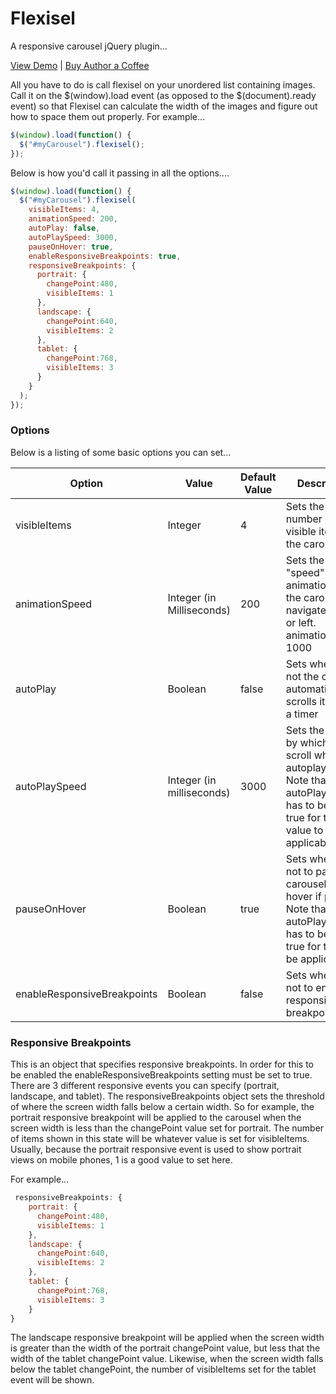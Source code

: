 Flexisel
========

A responsive carousel jQuery plugin...

[View Demo](http://9bitstudios.github.com/flexisel/) | [Buy Author a Coffee](https://www.paypal.com/cgi-bin/webscr?cmd=_s-xclick&hosted_button_id=NNCJ79B2W6MUL)

All you have to do is call flexisel on your unordered list containing images. Call it on the $(window).load event (as opposed to the $(document).ready event) so that Flexisel can calculate the width of the images and figure out how to space them out properly. For example...

```javascript
$(window).load(function() {
  $("#myCarousel").flexisel();
});
```

Below is how you'd call it passing in all the options....

```javascript
$(window).load(function() {
  $("#myCarousel").flexisel(
    visibleItems: 4,
    animationSpeed: 200,
    autoPlay: false,
    autoPlaySpeed: 3000,
    pauseOnHover: true,
    enableResponsiveBreakpoints: true,
    responsiveBreakpoints: {
      portrait: {
        changePoint:480,
        visibleItems: 1
      }, 
      landscape: {
        changePoint:640,
        visibleItems: 2
      },
      tablet: {
        changePoint:768,
        visibleItems: 3
      }
    }
  );
});
```

### Options

Below is a listing of some basic options you can set...

| Option | Value | Default Value | Description | Example |
| --- | --- | --- | --- | --- |
visibleItems | Integer | 4 | Sets the initial number of visible items in the carousel | visibleItems: 5
animationSpeed | Integer (in Milliseconds) | 200 | Sets the "speed" of the animation when the carousel navigates right or left.  animationSpeed: 1000 
autoPlay | Boolean | false | Sets whether or not the carousel automatically scrolls items on a timer | autoPlay: true
autoPlaySpeed | Integer (in milliseconds) | 3000 | Sets the interval by which items scroll when autoplaying. Note that the autoPlay value has to be set to true for this value to be applicable | autoPlaySpeed: 5000
pauseOnHover | Boolean | true | Sets whether or not to pause the carousel on hover if playing. Note that the autoPlay value has to be set to true for this to be applicable | pauseOnHover: false
enableResponsiveBreakpoints | Boolean | false | Sets whether or not to enable responsive breakpoints | enableResponsiveBreakpoints: true

### Responsive Breakpoints

This is an object that specifies responsive breakpoints. In order for this to be enabled the enableResponsiveBreakpoints setting must be set to true. There are 3 different responsive events you can specify (portrait, landscape, and tablet). The responsiveBreakpoints object sets the threshold of where the screen width falls below a certain width. So for example, the portrait responsive breakpoint will be applied to the carousel when the screen width is less than the changePoint value set for portrait. The number of items shown in this state will be whatever value is set for visibleItems. Usually, because the portrait responsive event is used to show portrait views on mobile phones, 1 is a good value to set here.

For example...

```javascript
 responsiveBreakpoints: {
    portrait: {
      changePoint:480,
      visibleItems: 1
    }, 
    landscape: {
      changePoint:640,
      visibleItems: 2
    },
    tablet: {
      changePoint:768,
      visibleItems: 3
    }
}
```

The landscape responsive breakpoint will be applied when the screen width is greater than the width of the portrait changePoint value, but less that the width of the tablet changePoint value. Likewise, when the screen width falls below the tablet changePoint, the number of visibleItems set for the tablet event will be shown.


